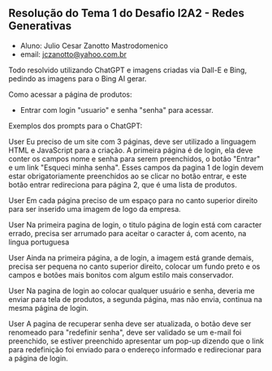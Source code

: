 ## Resolução do Tema 1 do Desafio I2A2 - Redes Generativas

* Aluno: Julio Cesar Zanotto Mastrodomenico
* email: jczanotto@yahoo.com.br

Todo resolvido utilizando ChatGPT e imagens criadas via Dall-E e Bing, pedindo as imagens para o Bing AI gerar.

Como acessar a página de produtos:
- Entrar com login "usuario" e senha "senha" para acessar.

Exemplos dos prompts para o ChatGPT:

User
Eu preciso de um site com 3 páginas, deve ser utilizado a linguagem HTML e JavaScript para a criação. A primeira página é de login, ela deve conter os campos nome e senha para serem preenchidos, o botão "Entrar" e um link "Esqueci minha senha". Esses campos da pagina 1 de login devem estar obrigatoriamente preenchidos ao se clicar no botão entrar, e este botão entrar redireciona para página 2, que é uma lista de produtos.

User
Em cada página preciso de um espaço para no canto superior direito para ser inserido uma imagem de logo da empresa.

User
Na primeira pagina de login, o titulo página de login está com caracter errado, precisa ser arrumado para aceitar o caracter á, com acento, na lingua portuguesa

User
Ainda na primeira página, a de login, a imagem está grande demais, precisa ser pequena no canto superior direito, colocar um fundo preto e os campos e botões mais bonitos com algum estilo mais conservador.

User
Na pagina de login ao colocar qualquer usuário e senha, deveria me enviar para tela de produtos, a segunda página, mas não envia, continua na mesma página de login.

User
A pagina de recuperar senha deve ser atualizada, o botão deve ser renomeado para "redefinir senha", deve ser validado se um e-mail foi preenchido, se estiver preenchido apresentar um pop-up dizendo que o link para redefinição foi enviado para o endereço informado e redirecionar para a página de login.

